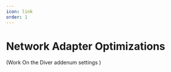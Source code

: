 ```yaml
---
icon: link
order: 1
---
```

# Network Adapter Optimizations 


(Work On the Diver addenum settings )
